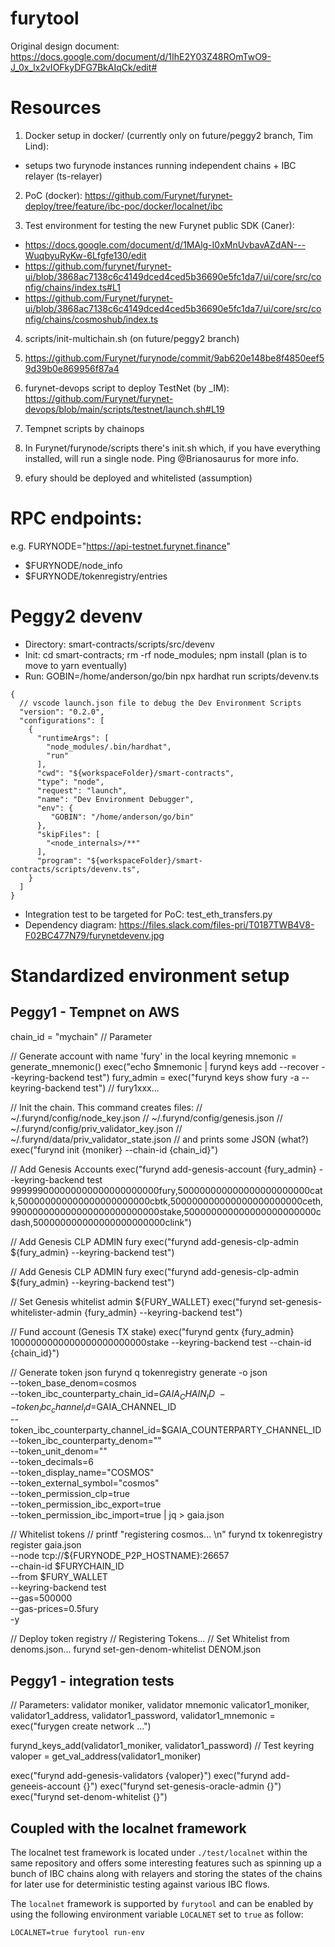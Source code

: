 # furytool

Original design document: https://docs.google.com/document/d/1IhE2Y03Z48ROmTwO9-J_0x_lx2vIOFkyDFG7BkAIqCk/edit#


# Resources

1. Docker setup in docker/ (currently only on future/peggy2 branch, Tim Lind):

- setups two furynode instances running independent chains + IBC relayer (ts-relayer)

2. PoC (docker): https://github.com/Furynet/furynet-deploy/tree/feature/ibc-poc/docker/localnet/ibc

3. Test environment for testing the new Furynet public SDK (Caner):

- https://docs.google.com/document/d/1MAlg-I0xMnUvbavAZdAN---WuqbyuRyKw-6Lfgfe130/edit
- https://github.com/furynet/furynet-ui/blob/3868ac7138c6c4149dced4ced5b36690e5fc1da7/ui/core/src/config/chains/index.ts#L1
- https://github.com/Furynet/furynet-ui/blob/3868ac7138c6c4149dced4ced5b36690e5fc1da7/ui/core/src/config/chains/cosmoshub/index.ts

4. scripts/init-multichain.sh (on future/peggy2 branch)

5. https://github.com/Furynet/furynode/commit/9ab620e148be8f4850eef59d39b0e869956f87a4

6. furynet-devops script to deploy TestNet (by \_IM): https://github.com/Furynet/furynet-devops/blob/main/scripts/testnet/launch.sh#L19

7. Tempnet scripts by chainops

8. In Furynet/furynode/scripts there's init.sh which, if you have everything installed, will run a single node. Ping
   @Brianosaurus for more info.

9. efury should be deployed and whitelisted (assumption)

# RPC endpoints:

e.g. FURYNODE="https://api-testnet.furynet.finance"

- $FURYNODE/node_info
- $FURYNODE/tokenregistry/entries

# Peggy2 devenv

- Directory: smart-contracts/scripts/src/devenv
- Init: cd smart-contracts; rm -rf node_modules; npm install (plan is to move to yarn eventually)
- Run: GOBIN=/home/anderson/go/bin npx hardhat run scripts/devenv.ts

```
{
  // vscode launch.json file to debug the Dev Environment Scripts
  "version": "0.2.0",
  "configurations": [
    {
      "runtimeArgs": [
        "node_modules/.bin/hardhat",
        "run"
      ],
      "cwd": "${workspaceFolder}/smart-contracts",
      "type": "node",
      "request": "launch",
      "name": "Dev Environment Debugger",
      "env": {
         "GOBIN": "/home/anderson/go/bin"
      },
      "skipFiles": [
        "<node_internals>/**"
      ],
      "program": "${workspaceFolder}/smart-contracts/scripts/devenv.ts",
    }
  ]
}
```

- Integration test to be targeted for PoC: test_eth_transfers.py
- Dependency diagram: https://files.slack.com/files-pri/T0187TWB4V8-F02BC477N79/furynetdevenv.jpg

# Standardized environment setup

## Peggy1 - Tempnet on AWS

chain_id = "mychain" // Parameter

// Generate account with name 'fury' in the local keyring
mnemonic = generate_mnemonic()
exec("echo $mnemonic | furynd keys add --recover --keyring-backend test")
fury_admin = exec("furynd keys show fury -a --keyring-backend test") // fury1xxx...

// Init the chain. This command creates files:
// ~/.furynd/config/node_key.json
// ~/.furynd/config/genesis.json
// ~/.furynd/config/priv_validator_key.json
// ~/.furynd/data/priv_validator_state.json
// and prints some JSON (what?)
exec("furynd init {moniker} --chain-id {chain_id}")

// Add Genesis Accounts
exec("furynd add-genesis-account {fury_admin} --keyring-backend test 999999000000000000000000000fury,500000000000000000000000catk,500000000000000000000000cbtk,500000000000000000000000ceth,990000000000000000000000000stake,500000000000000000000000cdash,500000000000000000000000clink")

// Add Genesis CLP ADMIN fury
exec("furynd add-genesis-clp-admin ${fury_admin} --keyring-backend test")

// Add Genesis CLP ADMIN fury
exec("furynd add-genesis-clp-admin ${fury_admin} --keyring-backend test")

// Set Genesis whitelist admin ${FURY_WALLET}
exec("furynd set-genesis-whitelister-admin {fury_admin} --keyring-backend test")

// Fund account (Genesis TX stake)
exec("furynd gentx {fury_admin} 1000000000000000000000000stake --keyring-backend test --chain-id {chain_id}")

// Generate token json
furynd q tokenregistry generate -o json \
 --token_base_denom=cosmos \
 --token_ibc_counterparty_chain_id=${GAIA_CHAIN_ID} \
   --token_ibc_channel_id=$GAIA_CHANNEL_ID \
 --token_ibc_counterparty_channel_id=$GAIA_COUNTERPARTY_CHANNEL_ID \
 --token_ibc_counterparty_denom="" \
 --token_unit_denom="" \
 --token_decimals=6 \
 --token_display_name="COSMOS" \
 --token_external_symbol="cosmos" \
 --token_permission_clp=true \
 --token_permission_ibc_export=true \
 --token_permission_ibc_import=true | jq > gaia.json

// Whitelist tokens
// printf "registering cosmos... \n"
furynd tx tokenregistry register gaia.json \
 --node tcp://${FURYNODE_P2P_HOSTNAME}:26657 \
 --chain-id $FURYCHAIN_ID \
 --from $FURY_WALLET \
 --keyring-backend test \
 --gas=500000 \
 --gas-prices=0.5fury \
 -y

// Deploy token registry
// Registering Tokens...
// Set Whitelist from denoms.json...
furynd set-gen-denom-whitelist DENOM.json

## Peggy1 - integration tests

// Parameters: validator moniker, validator mnemonic
valicator1_moniker, validator1_address, validator1_password, validator1_mnemonic = exec("furygen create network ...")

furynd_keys_add(validator1_moniker, validator1_password) // Test keyring
valoper = get_val_address(validator1_moniker)

exec("furynd add-genesis-validators {valoper}")
exec("furynd add-geneeis-account {}")
exec("furynd set-genesis-oracle-admin {}")
exec("furynd set-denom-whitelist {}")

## Coupled with the localnet framework

The localnet test framework is located under `./test/localnet` within the same repository and offers some interesting features such as spinning up a bunch of IBC chains along with relayers and storing the states of the chains for later use for deterministic testing against various IBC flows.

The `localnet` framework is supported by `furytool` and can be enabled by using the following environment variable `LOCALNET` set to `true` as follow:

```
LOCALNET=true furytool run-env
```
